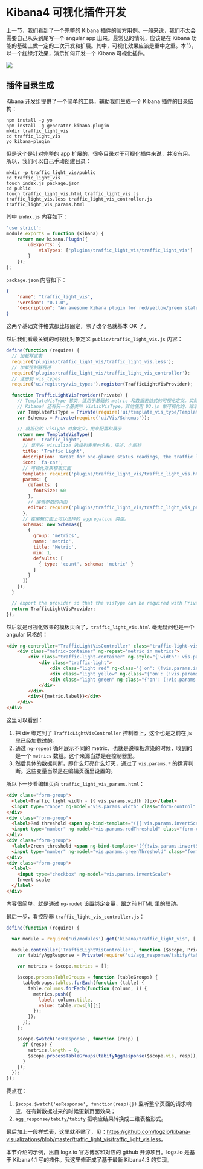 # Kibana4 可视化插件开发

上一节，我们看到了一个完整的 Kibana 插件的官方用例。一般来说，我们不太会需要自己从头到尾写一个 angular app 出来。最常见的情况，应该是在 Kibana 功能的基础上做一定的二次开发和扩展。其中，可视化效果应该是重中之重。本节，以一个红绿灯效果，演示如何开发一个 Kibana 可视化插件。

![](http://logz.io/wp-content/uploads/2015/12/kibana-traffic-light-visualization.png)

## 插件目录生成

Kibana 开发组提供了一个简单的工具，辅助我们生成一个 Kibana 插件的目录结构：

```
npm install -g yo
npm install -g generator-kibana-plugin
mkdir traffic_light_vis
cd traffic_light_vis
yo kibana-plugin
```

但是这个是针对完整的 app 扩展的，很多目录对于可视化插件来说，并没有用。所以，我们可以自己手动创建目录：

```
mkdir -p traffic_light_vis/public
cd traffic_light_vis
touch index.js package.json
cd public
touch traffic_light_vis.html traffic_light_vis.js traffic_light_vis.less traffic_light_vis_controller.js traffic_light_vis_params.html
```

其中 `index.js` 内容如下：

```js
'use strict';
module.exports = function (kibana) {
    return new kibana.Plugin({
        uiExports: {
            visTypes: ['plugins/traffic_light_vis/traffic_light_vis']
        }
    });
};
```

`package.json` 内容如下：

```json
{
    "name": "traffic_light_vis",
    "version": "0.1.0",
    "description": "An awesome Kibana plugin for red/yellow/green status visualize"
}
```

这两个基础文件格式都比较固定，除了改个名就基本 OK 了。

然后我们看最关键的可视化对象定义 `public/traffic_light_vis.js` 内容：

```js
define(function (require) {
  // 加载样式表
  require('plugins/traffic_light_vis/traffic_light_vis.less');
  // 加载控制器程序
  require('plugins/traffic_light_vis/traffic_light_vis_controller');
  // 注册到 vis_types
  require('ui/registry/vis_types').register(TrafficLightVisProvider);

  function TrafficLightVisProvider(Private) {
    // TemplateVisType 基类，适用于基础的 metric 和数据表格式的可视化定义。实际上，Kibana4 的 metric_vis 和 table_vis 就继承自这个，
    // Kibana4 还有另一个基类叫 VisLibVisType，其他使用 D3.js 做可视化的，继承这个。
    var TemplateVisType = Private(require('ui/template_vis_type/TemplateVisType'));
    var Schemas = Private(require('ui/Vis/Schemas'));

    // 模板化的 visType 对象定义，用来配置和展示
    return new TemplateVisType({
      name: 'traffic_light',
      // 显示在 visualize 选择列表里的名称，描述，小图标
      title: 'Traffic Light',
      description: 'Great for one-glance status readings, the traffic light visualization expresses in green / yellow / red the position of a single value in relation to low and high thresholds.',
      icon: 'fa-car',
      // 可视化效果模板页面
      template: require('plugins/traffic_light_vis/traffic_light_vis.html'),
      params: {
        defaults: {
          fontSize: 60
        },
        // 编辑参数的页面
        editor: require('plugins/traffic_light_vis/traffic_light_vis_params.html')
      },
      // 在编辑页面上可以选择的 aggregation 类型。
      schemas: new Schemas([
        {
          group: 'metrics',
          name: 'metric',
          title: 'Metric',
          min: 1,
          defaults: [
            { type: 'count', schema: 'metric' }
          ]
        }
      ])
    });
  }

  // export the provider so that the visType can be required with Private()
  return TrafficLightVisProvider;
});
```

然后就是可视化效果的模板页面了，`traffic_light_vis.html` 毫无疑问也是一个 angular 风格的：

```html
<div ng-controller="TrafficLightVisController" class="traffic-light-vis">
    <div class="metric-container" ng-repeat="metric in metrics">
        <div class="traffic-light-container" ng-style="{'width': vis.params.width+'px', 'height': (2.68 * vis.params.width)+'px' }">
            <div class="traffic-light">
                <div class="light red" ng-class="{'on': (!vis.params.invertScale && metric.value <= vis.params.redThreshold) || (vis.params.invertScale && metric.value >= vis.params.redThreshold) }"></div>
                <div class="light yellow" ng-class="{'on': (!vis.params.invertScale && metric.value > vis.params.redThreshold && metric.value < vis.params.greenThreshold) || (vis.params.invertScale && metric.value < vis.params.redThreshold && metric.value > vis.params.greenThreshold) }"></div>
                <div class="light green" ng-class="{'on': (!vis.params.invertScale && metric.value >= vis.params.greenThreshold) || (vis.params.invertScale && metric.value <= vis.params.greenThreshold) }"></div>
            </div>
        </div>
        <div>{{metric.label}}</div>
    </div>
</div>
```

这里可以看到：

1. 把 div 绑定到了 `TrafficLightVisController` 控制器上，这个也是之前在 js 里已经加载过的。
2. 通过 `ng-repeat` 循环展示不同的 metric，也就是说模板渲染的时候，收到的是一个 `metrics` 数组。这个来源当然是在控制器里。
3. 然后具体的数据判断，即什么灯亮什么灯灭，通过了 `vis.params.*` 的运算判断。这些变量当然是在编辑页面里设置的。

所以下一步看编辑页面 `traffic_light_vis_params.html`：

```html
<div class="form-group">
  <label>Traffic light width - {{ vis.params.width }}px</label>
  <input type="range" ng-model="vis.params.width" class="form-control" min="30" max="120"/>
</div>
<div class="form-group">
  <label>Red threshold <span ng-bind-template="({{!vis.params.invertScale ? 'below':'above'}} this value will be red)"></span></label>
  <input type="number" ng-model="vis.params.redThreshold" class="form-control"/>
</div>
<div class="form-group">
  <label>Green threshold <span ng-bind-template="({{!vis.params.invertScale ? 'above':'below'}} this value will be green)"></span></label>
  <input type="number" ng-model="vis.params.greenThreshold" class="form-control"/>
</div>
<div class="form-group">
  <label>
    <input type="checkbox" ng-model="vis.params.invertScale">
    Invert scale
  </label>
</div>
```

内容很简单，就是通过 `ng-model` 设置绑定变量，跟之前 HTML 里的联动。

最后一步，看控制器 `traffic_light_vis_controller.js`：

```js
define(function (require) {

  var module = require('ui/modules').get('kibana/traffic_light_vis', ['kibana']);

  module.controller('TrafficLightVisController', function ($scope, Private) {
    var tabifyAggResponse = Private(require('ui/agg_response/tabify/tabify'));

    var metrics = $scope.metrics = [];

    $scope.processTableGroups = function (tableGroups) {
      tableGroups.tables.forEach(function (table) {
        table.columns.forEach(function (column, i) {
          metrics.push({
            label: column.title,
            value: table.rows[0][i]
          });
        });
      });
    };

    $scope.$watch('esResponse', function (resp) {
      if (resp) {
        metrics.length = 0;
        $scope.processTableGroups(tabifyAggResponse($scope.vis, resp));
      }
    });
  });
});
```

要点在：

1. `$scope.$watch('esResponse', function(resp){})` 监听整个页面的请求响应，在有新数据过来的时候更新页面效果；
2. `agg_response/tabify/tabify` 把响应结果转换成二维表格形式。

最后加上一段样式表，这里就不贴了，见：<https://github.com/logzio/kibana-visualizations/blob/master/traffic_light_vis/traffic_light_vis.less>。

本节介绍的示例，出自 logz.io 官方博客和对应的 github 开源项目。logz.io 是基于 Kibana4.1 写的插件。我这里修正成了基于最新 Kibana4.3 的实现。
